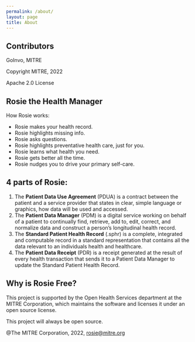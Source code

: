 ```yaml
---
permalink: /about/
layout: page
title: About
---
```


## Contributors

GoInvo, MITRE

Copyright MITRE, 2022

Apache 2.0 License

## Rosie the Health Manager

How Rosie works:

- Rosie makes your health record.
- Rosie highlights missing info.
- Rosie asks questions.
- Rosie highlights preventative health care, just for you.
- Rosie learns what health you need.
- Rosie gets better all the time.
- Rosie nudges you to drive your primary self-care.

## 4 parts of Rosie:

1. The **Patient Data Use Agreement** (PDUA) is a contract between the patient and a service provider that states in clear, simple language or graphics, how data will be used and accessed.
2. The **Patient Data Manager** (PDM) is a digital service working on behalf of a patient to continually find, retrieve, add to, edit, correct, and normalize data and construct a person’s longitudinal health record.
3. The **Standard Patient Health Record** (.sphr) is a complete, integrated and computable record in a standard representation that contains all the data relevant to an individuals health and healthcare.
4. The **Patient Data Receipt** (PDR) is a receipt generated at the result of every health transaction that sends it to a Patient Data Manager to update the Standard Patient Health Record.

## Why is Rosie Free?

This project is supported by the Open Health Services department at the MITRE Corporation, which maintains the software and licenses it under an open source license.

This project will always be open source.

@The MITRE Corporation, 2022, rosie@mitre.org